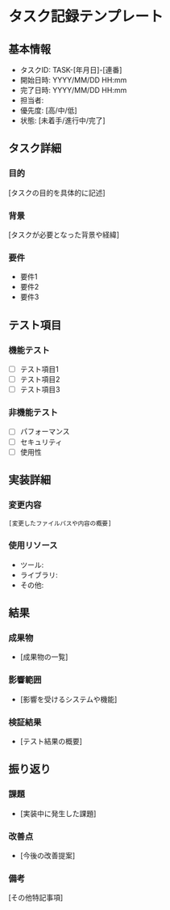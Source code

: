 # タスク記録テンプレート

## 基本情報
- タスクID: TASK-[年月日]-[連番]
- 開始日時: YYYY/MM/DD HH:mm
- 完了日時: YYYY/MM/DD HH:mm
- 担当者: 
- 優先度: [高/中/低]
- 状態: [未着手/進行中/完了]

## タスク詳細
### 目的
[タスクの目的を具体的に記述]

### 背景
[タスクが必要となった背景や経緯]

### 要件
- 要件1
- 要件2
- 要件3

## テスト項目
### 機能テスト
- [ ] テスト項目1
- [ ] テスト項目2
- [ ] テスト項目3

### 非機能テスト
- [ ] パフォーマンス
- [ ] セキュリティ
- [ ] 使用性

## 実装詳細
### 変更内容
```
[変更したファイルパスや内容の概要]
```

### 使用リソース
- ツール:
- ライブラリ:
- その他:

## 結果
### 成果物
- [成果物の一覧]

### 影響範囲
- [影響を受けるシステムや機能]

### 検証結果
- [テスト結果の概要]

## 振り返り
### 課題
- [実装中に発生した課題]

### 改善点
- [今後の改善提案]

### 備考
[その他特記事項]